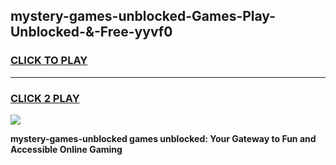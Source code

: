 
## mystery-games-unblocked-Games-Play-Unblocked-&-Free-yyvf0
<h3>
<a href="https://premium76.site?title=mystery-games-unblocked&ref=24A">CLICK TO PLAY</a></h3>
<hr>

<h3>
<a href="https://premium76.site?title=mystery-games-unblocked&ref=24A">CLICK 2 PLAY</a>
  
</h3>

<a href="https://premium76.site?title=mystery-games-unblocked&ref=24A"><img src="https://clearcache.store/games.png"></a>


**mystery-games-unblocked games unblocked: Your Gateway to Fun and Accessible Online Gaming**
